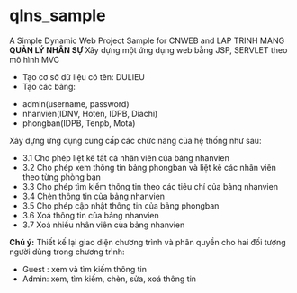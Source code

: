 # qlns_sample
A Simple Dynamic Web Project Sample for CNWEB and LAP TRINH MANG
**QUẢN LÝ NHÂN SỰ**
Xây dựng một ứng dụng web bằng JSP, SERVLET theo mô hình MVC
+ Tạo cơ sở dữ liệu có tên: DULIEU
+ Tạo các bảng:
-   admin(username, password)
-   nhanvien(IDNV, Hoten, IDPB, Diachi)
-   phongban(IDPB, Tenpb, Mota)

Xây dựng ứng dụng cung cấp các chức năng của hệ thống như sau:
- 3.1 Cho phép liệt kê tất cả nhân viên của bảng nhanvien
- 3.2 Cho phép xem thông tin bảng phongban và liệt kê các nhân viên theo từng phòng ban
- 3.3 Cho phép tìm kiếm thông tin theo các tiêu chí của bảng nhanvien
- 3.4 Chèn thông tin của bảng nhanvien
- 3.5 Cho phép cập nhật thông tin của bảng phongban
- 3.6 Xoá thông tin của bảng nhanvien
- 3.7 Xoá nhiều nhân viên của bảng nhanvien

**Chú ý:** Thiết kế lại giao diện chương trình và phân quyền cho hai đối tượng người dùng
trong chương trình:
* Guest : xem và tìm kiếm thông tin
* Admin: xem, tìm kiếm, chèn, sửa, xoá thông tin
